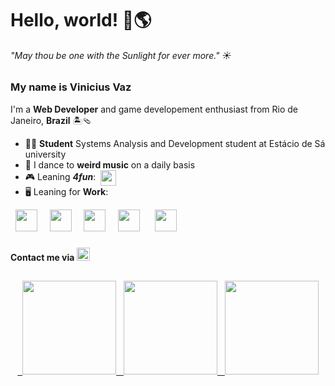 # Hello, world! 👋🌎

###### _"May thou be one with the Sunlight for ever more."_ ☀

### My name is Vinicius Vaz

I'm a **Web Developer** and game developement enthusiast from Rio de Janeiro, **Brazil**  🏝🩴
- 👨‍💻 **Student** Systems Analysis and Development student at Estácio de Sá university
- 🕺 I dance to **weird music** on a daily basis
- 🎮 Leaning **_4fun_**: &nbsp;<img align='center' width='25' src="https://cdn.jsdelivr.net/gh/devicons/devicon@latest/icons/godot/godot-original.svg" />
- 🖥️ Leaning for **Work**:
<div style="display: inline">
  &nbsp;&nbsp;<img width='35' height='35' src="https://cdn.jsdelivr.net/gh/devicons/devicon@latest/icons/html5/html5-original.svg" />&nbsp;&nbsp;
  &nbsp;&nbsp;<img width='35' height='35' src="https://cdn.jsdelivr.net/gh/devicons/devicon@latest/icons/css3/css3-original.svg" />&nbsp;&nbsp;
  &nbsp;&nbsp;<img width='35' height='35' src="https://cdn.jsdelivr.net/gh/devicons/devicon@latest/icons/typescript/typescript-original.svg" />&nbsp;&nbsp;
  &nbsp;&nbsp;<img width='35' height='35' src="https://cdn.jsdelivr.net/gh/devicons/devicon@latest/icons/react/react-original.svg" />&nbsp;&nbsp;&nbsp;
  &nbsp;&nbsp;<img width='35' height='35' src="https://cdn.jsdelivr.net/gh/devicons/devicon@latest/icons/nodejs/nodejs-original.svg"  />&nbsp;&nbsp;
</div>

###

<div style="display:block">
<strong>Contact me via</strong>
<a href="https://www.linkedin.com/in/viniciusagvaz/" target="_blank">
<img text-aling="justify" height='21' src="https://img.shields.io/badge/Linkedin-%230077B5?style=for-thebadge&logo=linkedin&logoColor=white&labelColor=blue" target="_blank" />
</a>
</div>


##

<div align='center'>
   <a href="https://github.com/viniciusagvaz">
    &nbsp;&nbsp;<img height="150em" 
      src="https://github-readme-stats.vercel.app/api?username=viniciusagvaz&theme=blueberry&show_icons=true&hide_border=false&count_private=false&rank_icon=github" />
    &nbsp;&nbsp;<img height="150em" 
      src="https://github-readme-stats.vercel.app/api/top-langs/?username=viniciusagvaz&theme=blueberry&show_icons=true&hide_border=false&layout=compact&langs_count=10" />
    &nbsp;&nbsp;<img height="150em" 
      src="https://github-readme-streak-stats.herokuapp.com/?user=viniciusagvaz&theme=blueberry&hide_border=false" />
  </a>
</div>
